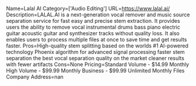 Name=Lalal AI
Category=['Audio Editing']
URL=https://www.lalal.ai/
Description=LALAL.AI is a next-generation vocal remover and music source separation service for fast easy and precise stem extraction. It provides users the ability to remove vocal instrumental drums bass piano electric guitar acoustic guitar and synthesizer tracks without quality loss. It also enables users to process multiple files at once to save time and get results faster.
Pros=High-quality stem splitting based on the worlds #1 AI-powered technology Phoenix algorithm for advanced signal processing faster stem separation the best vocal separation quality on the market cleaner results with fewer artifacts
Cons=None
Pricing=Standard Volume - $14.99 Monthly High Volume - $99.99 Monthly Business - $99.99 Unlimited Monthly Files
Company Address=nan
